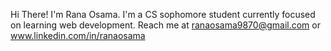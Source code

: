 Hi There! I'm Rana Osama.
I'm a CS sophomore student currently focused on learning web development.
Reach me at ranaosama9870@gmail.com or www.linkedin.com/in/ranaosama
